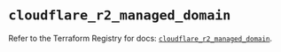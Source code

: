 # `cloudflare_r2_managed_domain`

Refer to the Terraform Registry for docs: [`cloudflare_r2_managed_domain`](https://registry.terraform.io/providers/cloudflare/cloudflare/5.2.0/docs/resources/r2_managed_domain).
